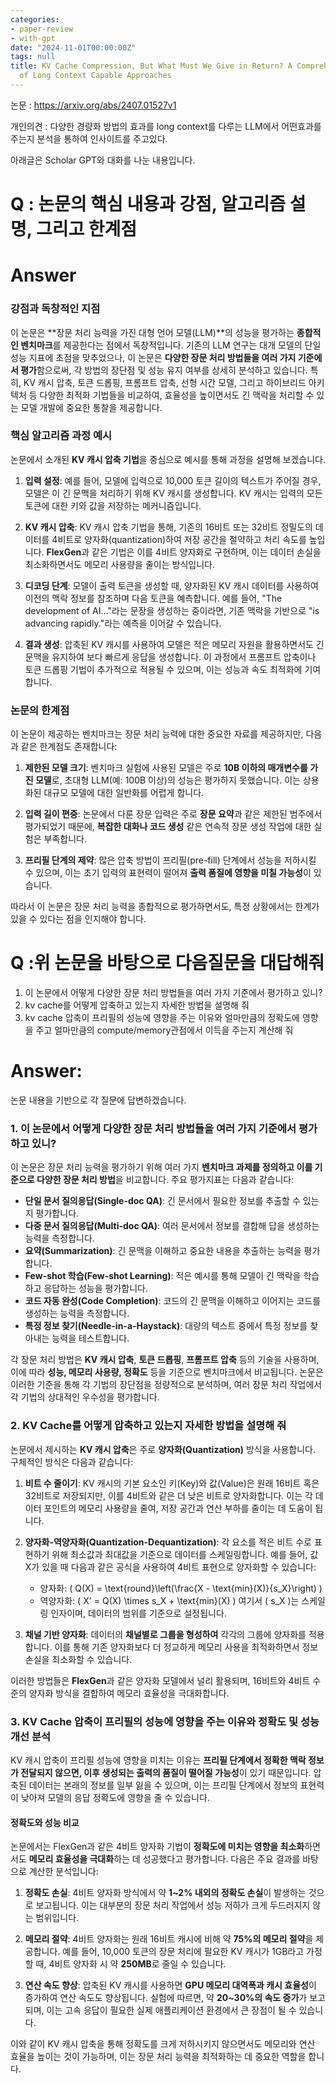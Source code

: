 ```yaml
---
categories:
- paper-review
- with-gpt
date: "2024-11-01T00:00:00Z"
tags: null
title: KV Cache Compression, But What Must We Give in Return? A Comprehensive Benchmark
  of Long Context Capable Approaches
---
```


논문 : https://arxiv.org/abs/2407.01527v1

개인의견 : 다양한 경량화 방법의 효과를 long context를 다루는 LLM에서 어떤효과를 주는지 분석을 통하여 인사이트를 주고있다.


아래글은 Scholar GPT와 대화를 나눈 내용입니다.

# Q : 논문의 핵심 내용과 강점, 알고리즘 설명, 그리고 한계점

# Answer

### 강점과 독창적인 지점

이 논문은 **장문 처리 능력을 가진 대형 언어 모델(LLM)**의 성능을 평가하는 **종합적인 벤치마크**를 제공한다는 점에서 독창적입니다. 기존의 LLM 연구는 대개 모델의 단일 성능 지표에 초점을 맞추었으나, 이 논문은 **다양한 장문 처리 방법들을 여러 가지 기준에서 평가**함으로써, 각 방법의 장단점 및 성능 유지 여부를 상세히 분석하고 있습니다. 특히, KV 캐시 압축, 토큰 드롭핑, 프롬프트 압축, 선형 시간 모델, 그리고 하이브리드 아키텍처 등 다양한 최적화 기법들을 비교하여, 효율성을 높이면서도 긴 맥락을 처리할 수 있는 모델 개발에 중요한 통찰을 제공합니다.

### 핵심 알고리즘 과정 예시

논문에서 소개된 **KV 캐시 압축 기법**을 중심으로 예시를 통해 과정을 설명해 보겠습니다.

1. **입력 설정**: 예를 들어, 모델에 입력으로 10,000 토큰 길이의 텍스트가 주어질 경우, 모델은 이 긴 문맥을 처리하기 위해 KV 캐시를 생성합니다. KV 캐시는 입력의 모든 토큰에 대한 키와 값을 저장하는 메커니즘입니다.
   
2. **KV 캐시 압축**: KV 캐시 압축 기법을 통해, 기존의 16비트 또는 32비트 정밀도의 데이터를 4비트로 양자화(quantization)하여 저장 공간을 절약하고 처리 속도를 높입니다. **FlexGen**과 같은 기법은 이를 4비트 양자화로 구현하며, 이는 데이터 손실을 최소화하면서도 메모리 사용량을 줄이는 방식입니다.

3. **디코딩 단계**: 모델이 출력 토큰을 생성할 때, 양자화된 KV 캐시 데이터를 사용하여 이전의 맥락 정보를 참조하며 다음 토큰을 예측합니다. 예를 들어, "The development of AI..."라는 문장을 생성하는 중이라면, 기존 맥락을 기반으로 "is advancing rapidly."라는 예측을 이어갈 수 있습니다.

4. **결과 생성**: 압축된 KV 캐시를 사용하여 모델은 적은 메모리 자원을 활용하면서도 긴 문맥을 유지하여 보다 빠르게 응답을 생성합니다. 이 과정에서 프롬프트 압축이나 토큰 드롭핑 기법이 추가적으로 적용될 수 있으며, 이는 성능과 속도 최적화에 기여합니다.

### 논문의 한계점

이 논문이 제공하는 벤치마크는 장문 처리 능력에 대한 중요한 자료를 제공하지만, 다음과 같은 한계점도 존재합니다:

1. **제한된 모델 크기**: 벤치마크 실험에 사용된 모델은 주로 **10B 이하의 매개변수를 가진 모델**로, 초대형 LLM(예: 100B 이상)의 성능은 평가하지 못했습니다. 이는 상용화된 대규모 모델에 대한 일반화를 어렵게 합니다.
   
2. **입력 길이 편중**: 논문에서 다룬 장문 입력은 주로 **장문 요약**과 같은 제한된 범주에서 평가되었기 때문에, **복잡한 대화나 코드 생성** 같은 연속적 장문 생성 작업에 대한 실험은 부족합니다.

3. **프리필 단계의 제약**: 많은 압축 방법이 프리필(pre-fill) 단계에서 성능을 저하시킬 수 있으며, 이는 초기 입력의 표현력이 떨어져 **출력 품질에 영향을 미칠 가능성**이 있습니다.

따라서 이 논문은 장문 처리 능력을 종합적으로 평가하면서도, 특정 상황에서는 한계가 있을 수 있다는 점을 인지해야 합니다.

# Q :위 논문을 바탕으로 다음질문을 대답해줘
1. 이 논문에서 어떻게 다양한 장문 처리 방법들을 여러 가지 기준에서 평가하고 있니?
2. kv cache를 어떻게 압축하고 있는지 자세한 방법을 설명해 줘
3. kv cache 압축이 프리필의 성능에 영향을 주는 이유와 얼마만큼의 정확도에 영향을 주고 얼마만큼의 compute/memory관점에서 이득을 주는지 계산해 줘

# Answer: 

논문 내용을 기반으로 각 질문에 답변하겠습니다.

### 1. 이 논문에서 어떻게 다양한 장문 처리 방법들을 여러 가지 기준에서 평가하고 있니?

이 논문은 장문 처리 능력을 평가하기 위해 여러 가지 **벤치마크 과제를 정의하고 이를 기준으로 다양한 장문 처리 방법**을 비교합니다. 주요 평가지표는 다음과 같습니다:

- **단일 문서 질의응답(Single-doc QA)**: 긴 문서에서 필요한 정보를 추출할 수 있는지 평가합니다.
- **다중 문서 질의응답(Multi-doc QA)**: 여러 문서에서 정보를 결합해 답을 생성하는 능력을 측정합니다.
- **요약(Summarization)**: 긴 문맥을 이해하고 중요한 내용을 추출하는 능력을 평가합니다.
- **Few-shot 학습(Few-shot Learning)**: 적은 예시를 통해 모델이 긴 맥락을 학습하고 응답하는 성능을 평가합니다.
- **코드 자동 완성(Code Completion)**: 코드의 긴 문맥을 이해하고 이어지는 코드를 생성하는 능력을 측정합니다.
- **특정 정보 찾기(Needle-in-a-Haystack)**: 대량의 텍스트 중에서 특정 정보를 찾아내는 능력을 테스트합니다.

각 장문 처리 방법은 **KV 캐시 압축**, **토큰 드롭핑**, **프롬프트 압축** 등의 기술을 사용하며, 이에 따라 **성능, 메모리 사용량, 정확도** 등을 기준으로 벤치마크에서 비교됩니다. 논문은 이러한 기준을 통해 각 기법의 장단점을 정량적으로 분석하며, 여러 장문 처리 작업에서 각 기법의 상대적인 우수성을 평가합니다.

### 2. KV Cache를 어떻게 압축하고 있는지 자세한 방법을 설명해 줘

논문에서 제시하는 **KV 캐시 압축**은 주로 **양자화(Quantization)** 방식을 사용합니다. 구체적인 방식은 다음과 같습니다:

1. **비트 수 줄이기**: KV 캐시의 기본 요소인 키(Key)와 값(Value)은 원래 16비트 혹은 32비트로 저장되지만, 이를 4비트와 같은 더 낮은 비트로 양자화합니다. 이는 각 데이터 포인트의 메모리 사용량을 줄여, 저장 공간과 연산 부하를 줄이는 데 도움이 됩니다.

2. **양자화-역양자화(Quantization-Dequantization)**: 각 요소를 적은 비트 수로 표현하기 위해 최소값과 최대값을 기준으로 데이터를 스케일링합니다. 예를 들어, 값 X가 있을 때 다음과 같은 공식을 사용하여 4비트 표현으로 양자화할 수 있습니다:
   - 양자화: \( Q(X) = \text{round}\left(\frac{X - \text{min}(X)}{s_X}\right) \)
   - 역양자화: \( X' = Q(X) \times s_X + \text{min}(X) \)
   여기서 \( s_X \)는 스케일링 인자이며, 데이터의 범위를 기준으로 설정됩니다.

3. **채널 기반 양자화**: 데이터의 **채널별로 그룹을 형성하여** 각각의 그룹에 양자화를 적용합니다. 이를 통해 기존 양자화보다 더 정교하게 메모리 사용을 최적화하면서 정보 손실을 최소화할 수 있습니다. 

이러한 방법들은 **FlexGen**과 같은 양자화 모델에서 널리 활용되며, 16비트와 4비트 수준의 양자화 방식을 결합하여 메모리 효율성을 극대화합니다.

### 3. KV Cache 압축이 프리필의 성능에 영향을 주는 이유와 정확도 및 성능 개선 분석

KV 캐시 압축이 프리필 성능에 영향을 미치는 이유는 **프리필 단계에서 정확한 맥락 정보가 전달되지 않으면, 이후 생성되는 출력의 품질이 떨어질 가능성**이 있기 때문입니다. 압축된 데이터는 본래의 정보를 일부 잃을 수 있으며, 이는 프리필 단계에서 정보의 표현력이 낮아져 모델의 응답 정확도에 영향을 줄 수 있습니다.

#### 정확도와 성능 비교

논문에서는 FlexGen과 같은 4비트 양자화 기법이 **정확도에 미치는 영향을 최소화**하면서도 **메모리 효율성을 극대화**하는 데 성공했다고 평가합니다. 다음은 주요 결과를 바탕으로 계산한 분석입니다:

1. **정확도 손실**: 4비트 양자화 방식에서 약 **1~2% 내외의 정확도 손실**이 발생하는 것으로 보고됩니다. 이는 대부분의 장문 처리 작업에서 성능 저하가 크게 두드러지지 않는 범위입니다.

2. **메모리 절약**: 4비트 양자화는 원래 16비트 캐시에 비해 약 **75%의 메모리 절약**을 제공합니다. 예를 들어, 10,000 토큰의 장문 처리에 필요한 KV 캐시가 1GB라고 가정할 때, 4비트 양자화 시 약 **250MB**로 줄일 수 있습니다.

3. **연산 속도 향상**: 압축된 KV 캐시를 사용하면 **GPU 메모리 대역폭과 캐시 효율성**이 증가하여 연산 속도도 향상됩니다. 실험에 따르면, 약 **20~30%의 속도 증가**가 보고되며, 이는 고속 응답이 필요한 실제 애플리케이션 환경에서 큰 장점이 될 수 있습니다.

이와 같이 KV 캐시 압축을 통해 정확도를 크게 저하시키지 않으면서도 메모리와 연산 효율을 높이는 것이 가능하며, 이는 장문 처리 능력을 최적화하는 데 중요한 역할을 합니다.

